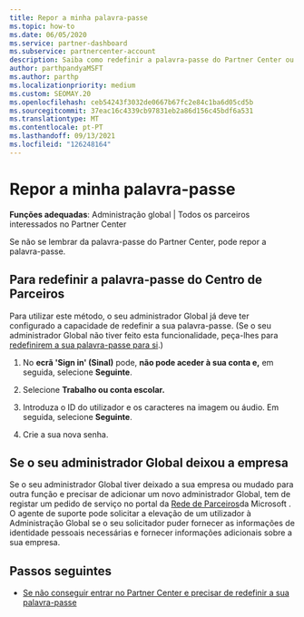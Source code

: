 ```yaml
---
title: Repor a minha palavra-passe
ms.topic: how-to
ms.date: 06/05/2020
ms.service: partner-dashboard
ms.subservice: partnercenter-account
description: Saiba como redefinir a palavra-passe do Partner Center ou obter ajuda da administração Global da sua empresa. Além disso, aprenda a adicionar um novo administrador partner center global.
author: parthpandyaMSFT
ms.author: parthp
ms.localizationpriority: medium
ms.custom: SEOMAY.20
ms.openlocfilehash: ceb54243f3032de0667b67fc2e84c1ba6d05cd5b
ms.sourcegitcommit: 37eac16c4339cb97831eb2a86d156c45bdf6a531
ms.translationtype: MT
ms.contentlocale: pt-PT
ms.lasthandoff: 09/13/2021
ms.locfileid: "126248164"
---
```

# <a name="reset-my-password"></a>Repor a minha palavra-passe
 
**Funções adequadas**: Administração global | Todos os parceiros interessados no Partner Center


Se não se lembrar da palavra-passe do Partner Center, pode repor a palavra-passe.

## <a name="to-reset-your-partner-center-password"></a>Para redefinir a palavra-passe do Centro de Parceiros

Para utilizar este método, o seu administrador Global já deve ter configurado a capacidade de redefinir a sua palavra-passe. (Se o seu administrador Global não tiver feito esta funcionalidade, peça-lhes para [redefinirem a sua palavra-passe para si](reset-a-user-password.md).)

1. No **ecrã 'Sign in' (Sinal)** pode, **não pode aceder à sua conta e,** em seguida, selecione **Seguinte**.

2. Selecione **Trabalho ou conta escolar.**

3. Introduza o ID do utilizador e os caracteres na imagem ou áudio. Em seguida, selecione **Seguinte**.

4. Crie a sua nova senha.

## <a name="if-your-global-admin-has-left-the-company"></a>Se o seu administrador Global deixou a empresa

Se o seu administrador Global tiver deixado a sua empresa ou mudado para outra função e precisar de adicionar um novo administrador Global, tem de registar um pedido de serviço no portal da [Rede de Parceiros](https://partner.microsoft.com/commercial#/)da Microsoft . O agente de suporte pode solicitar a elevação de um utilizador à Administração Global se o seu solicitador puder fornecer as informações de identidade pessoais necessárias e fornecer informações adicionais sobre a sua empresa. 

## <a name="next-steps"></a>Passos seguintes

- [Se não conseguir entrar no Partner Center e precisar de redefinir a sua palavra-passe](unable-to-sign-in.md)